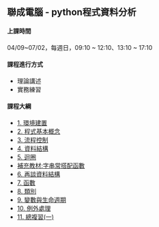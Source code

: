 ## 聯成電腦 - python程式資料分析

#### 上課時間

04/09~07/02，每週日，09:10 ~ 12:10、13:10 ~ 17:10

#### 課程進行方式

- 理論講述
- 實務練習

#### 課程大綱
- [1. 環境建置](http://mirdex.github.io/PythonBasic/1.%20environment.slides.html)
- [2. 程式基本概念](http://mirdex.github.io/PythonBasic/2.%20basic%20concept.slides.html)
- [3. 流程控制](http://mirdex.github.io/PythonBasic/3.%20流程控制(Q).slides.html)
- [4. 資料結構](http://mirdex.github.io/PythonBasic/4.%20資料結構_Q.slides.html)
- [5. 迴圈](http://mirdex.github.io/PythonBasic/5.%20迴圈_Q.slides.html)
- [補充教材:字串常搭配函數](http://mirdex.github.io/PythonBasic/5-1.%20補充%20-%20字串常搭配使用函數_Q.slides.html)
- [6. 再談資料結構](http://mirdex.github.io/PythonBasic/6.%20再談資料結構_Q.slides.html)
- [7. 函數](http://mirdex.github.io/PythonBasic/7.%20函數_Q.slides.html)
- [8. 類別](http://mirdex.github.io/PythonBasic/8.%20類別_Q.slides.html)
- [9. 變數與生命週期](http://mirdex.github.io/PythonBasic/9.%20變數與生命週期.slides.html)
- [10. 例外處理](http://mirdex.github.io/PythonBasic/10.%20例外處理.slides.html)
- [11. 總複習(一)](http://mirdex.github.io/PythonBasic/0.%20Python前言(Q).slides.html)
